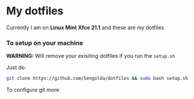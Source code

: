# My dotfiles
Currently I am on **Linux Mint Xfce 21.1** and these are my dotfiles

### To setup on your machine 
**WARNING:** Will remove your exisiting dotfiles if you run the `setup.sh`

Just do:
```bash
git clone https://github.com/Sengolda/dotfiles && sudo bash setup.sh
```

To configure git more 